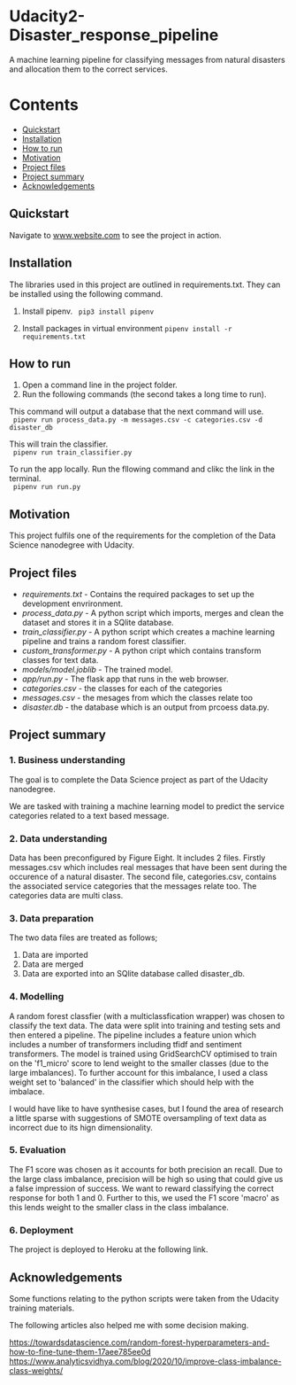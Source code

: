 # Udacity2-Disaster_response_pipeline
A machine learning pipeline for classifying messages from natural disasters and allocation them to the correct services.

# Contents
 - [Quickstart](#Quickstart) 
 - [Installation](#Installation) 
 - [How to run](#How-to-run) 
 - [Motivation](#Motivation) 
 - [Project files](#Project-files) 
 - [Project summary](#Project-summary) 
 - [Acknowledgements](#Acknowledgements) 

## Quickstart

Navigate to www.website.com to see the project in action.
 
## Installation

The libraries used in this project are outlined in requirements.txt. They can be installed using the following command.

1. Install pipenv.
``` pip3 install pipenv```

2. Install packages in virtual environment
```pipenv install -r requirements.txt```

## How to run
1. Open a command line in the project folder.
2. Run the following commands (the second takes a long time to run).

This command will output a database that the next command will use.<br/>
``` pipenv run process_data.py -m messages.csv -c categories.csv -d disaster_db```<br/>

This will train the classifier.<br/>
``` pipenv run train_classifier.py```

To run the app locally. Run the fllowing command and clikc the link in the terminal.<br>
``` pipenv run run.py```

## Motivation

This project fulfils one of the requirements for the completion of the Data Science nanodegree with Udacity. 

## Project files

- *requirements.txt* - Contains the required packages to set up the development envrironment.
- *process_data.py* - A python script which imports, merges and clean the dataset and stores it in a SQlite database.
- *train_classifier.py* - A python script which creates a machine learning pipeline and trains a random forest classifier.
- *custom_transformer.py* - A python cript which contains transform classes for text data.
- *models/model.joblib* - The trained model.
- *app/run.py* - The flask app that runs in the web browser.
- *categories.csv* - the classes for each of the categories
- *messages.csv* - the mesages from which the classes relate too
- *disaster.db* - the database which is an output from prcoess data.py.

## Project summary

### 1. Business understanding
The goal is to complete the Data Science project as part of the Udacity nanodegree. 

We are tasked with training a machine learning model to predict the service categories related to a text based message. 

### 2. Data understanding
Data has been preconfigured by Figure Eight. It includes 2 files. Firstly messages.csv which includes real messages that have been sent during the occurence of a natural disaster. The second file, categories.csv, contains the associated service categories that the messages relate too. The categories data are multi class.

### 3. Data preparation
The two data files are treated as follows;
1. Data are imported
2. Data are merged
3. Data are exported into an SQlite database called disaster_db.<br>

### 4. Modelling
A random forest classfier (with a multiclassfication wrapper) was chosen to classify the text data. The data were split into training and testing sets and then entered a pipeline. The pipeline includes a feature union which includes a number of transformers including tfidf and sentiment transformers. The model is trained using GridSearchCV optimised to train on the 'f1_micro' score to lend weight to the smaller classes (due to the large imbalances). To further account for this imbalance, I used a class weight set to 'balanced' in the classifier which should help with the imbalace.

I would have like to have synthesise cases, but I found the area of research a little sparse with suggestions of SMOTE oversampling of text data as incorrect due to its hign dimensionality.

### 5. Evaluation
The F1 score was chosen as it accounts for both precision an recall. Due to the large class imbalance, precision will be high so using that could give us a false impression of success. We want to reward classifying the correct response for both 1 and 0. Further to this, we used the F1 score 'macro' as this lends weight to the smaller class in the class imbalance.

### 6. Deployment
The project is deployed to Heroku at the following link.

## Acknowledgements
Some functions relating to the python scripts were taken from the Udacity training materials.<br>

The following articles also helped me with some decision making.

https://towardsdatascience.com/random-forest-hyperparameters-and-how-to-fine-tune-them-17aee785ee0d
https://www.analyticsvidhya.com/blog/2020/10/improve-class-imbalance-class-weights/

